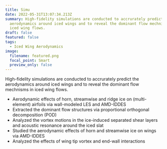 ```yaml
---
title: Simu
date: 2022-05-31T13:07:34.213Z
summary: High-fidelity simulations are conducted to accrurately predict the
  aerodynamics around iced wings and to reveal the dominant flow mechnisms in
  iced wing flows.
draft: false
featured: false
tags:
  - Iced Wing Aerodynamics
image:
  filename: featured.png
  focal_point: Smart
  preview_only: false
---
```

High-fidelity simulations are conducted to accrurately predict the aerodynamics around iced wings and to reveal the dominant flow mechnisms in iced wing flows.

* Aerodynamic effects of horn, streamwise and ridge ice on (multi-element) airfoils via wall-modeled LES and AMD-IDDES
* Extracted the dominant flow structures via proportional orthogonal decomposition (POD)
* Analyzed the vortex motions in the ice-induced separated shear layers and acoustic resonance around the iced slat
* Studied the aerodynamic effects of horn and streamwise ice on wings via AMD-IDDES
* Analyzed the effects of wing tip vortex and end-wall interactions